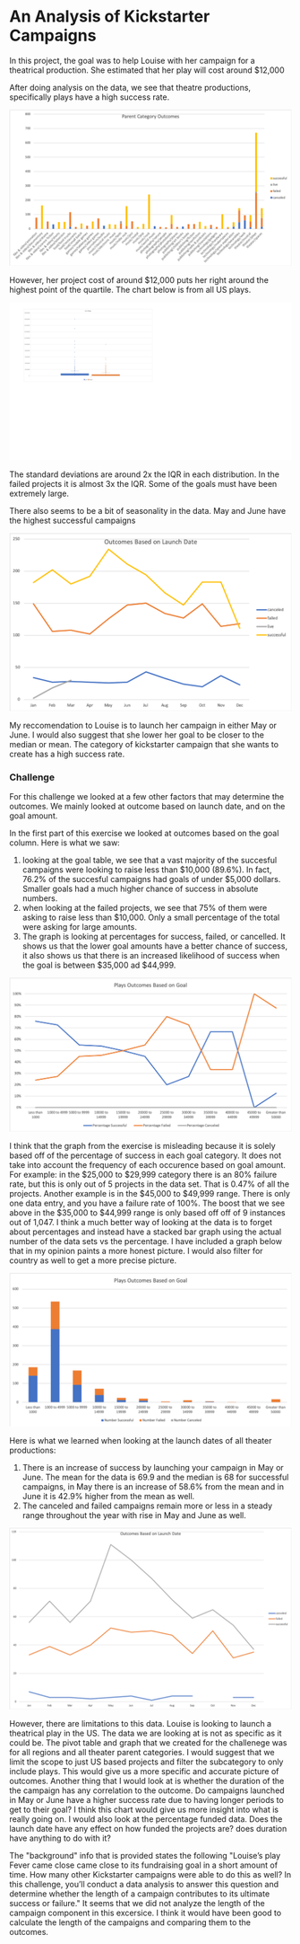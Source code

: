 # An Analysis of Kickstarter Campaigns
In this project, the goal was to help Louise with her campaign for a theatrical production. She estimated that her play will cost around $12,000

After doing analysis on the data, we see that theatre productions, specifically plays have a high success rate. 

![](ParentCategoryOutcomes.png)

However, her project cost of around $12,000 puts her right around the highest point of the quartile. The chart below is from all US plays.

![](boxandwhiskers.png)

The standard deviations are around 2x the IQR in each distribution. In the failed projects it is almost 3x the IQR. Some of the goals must have been extremely large.

There also seems to be a bit of seasonality in the data. May and June have the highest successful campaigns

![](OutcomesBasedonLaunchDatelesson.png)

My reccomendation to Louise is to launch her campaign in either May or June. I would also suggest that she lower her goal to be closer to the median or mean. The category of kickstarter campaign that she wants to create has a high success rate.

### Challenge
For this challenge we looked at a few other factors that may determine the outcomes. We mainly looked at outcome based on launch date, and on the goal amount. 

In the first part of this exercise we looked at outcomes based on the goal column.  Here is what we saw:
1. looking at the goal table, we see that a vast majority of the succesful campaigns were looking to raise less than $10,000 (89.6%). In fact, 76.2% of the succesful campaigns had goals of under $5,000 dollars. Smaller goals had a much higher chance of success in absolute numbers.
2. when looking at the failed projects, we see that 75% of them were asking to raise less than $10,000. Only a small percentage of the total were asking for large amounts.
3. The graph is looking at percentages for success, failed, or cancelled. It shows us that the lower goal amounts have a better chance of success, it also shows us that there is an increased likelihood of success when the goal is between $35,000 ad $44,999. 

![](outcomesbasedongoal.png)

I think that the graph from the exercise is misleading because it is solely based off of the percentage of success in each goal category. It does not take into account the frequency of each occurence based on goal amount. For example: in the $25,000 to $29,999 category there is an 80% failure rate, but this is only out of 5 projects in the data set. That is 0.47% of all the projects. Another example is in the $45,000 to $49,999 range. There is only one data entry, and you have a failure rate of 100%. The boost that we see above in the $35,000 to $44,999 range is only based off off of 9 instances out of 1,047. I think a much better way of looking at the data is to forget about percentages and instead have a stacked bar graph using the actual number of the data sets vs the percentage. I have included a graph below that in my opinion paints a more honest picture. I would also filter for country as well to get a more precise picture.

![](stackedbaroutcomes.png)

Here is what we learned when looking at the launch dates of all theater productions:
1. There is an increase of success by launching your campaign in May or June. The mean for the data is 69.9 and the median is 68 for successful campaigns, in May there is an increase of 58.6% from the mean and in June it is 42.9% higher from the mean as well.
2. The canceled and failed campaigns remain more or less in a steady range throughout the year with rise in May and June as well.

![](OutcomesBasedonLaunchDate.png)

However, there are limitations to this data. Louise is looking to launch a theatrical play in the US. The data we are looking at is not as specific as it could be. The pivot table and graph that we created for the challenege was for all regions and all theater parent categories. I would suggest that we limit the scope to just US based projects and filter the subcategory to only include plays. This would give us a more specific and accurate picture of outcomes. Another thing that I would look at is whether the duration of the the campaign has any correlation to the outcome. Do campaigns launched in May or June have a higher success rate due to having longer periods to get to their goal? I think this chart would give us more insight into what is really going on. I would also look at the percentage funded data. Does the launch date have any effect on how funded the projects are? does duration have anything to do with it?

The "background" info that is provided states the following "Louise’s play Fever came close came close to its fundraising goal in a short amount of time. How many other Kickstarter campaigns were able to do this as well? In this challenge, you’ll conduct a data analysis to answer this question and determine whether the length of a campaign contributes to its ultimate success or failure." It seems that we did not analyze the length of the campaign component in this excersice. I think it would have been good to calculate the length of the campaigns and comparing them to the outcomes.
